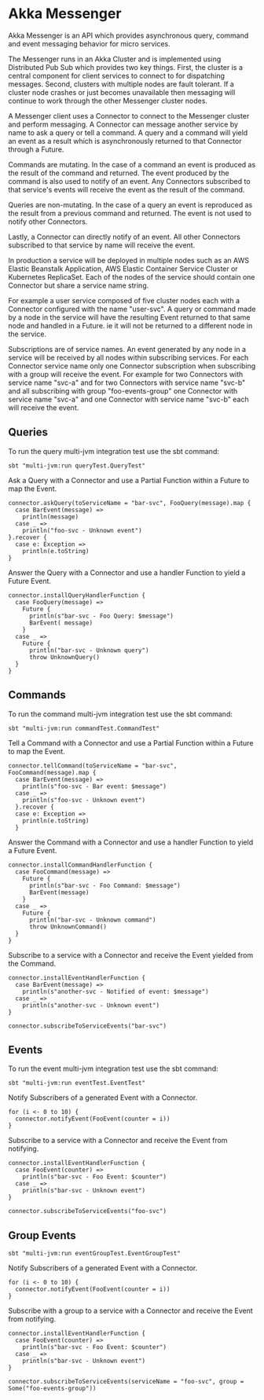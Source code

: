 
# Akka Messenger
Akka Messenger is an API which provides asynchronous query, command and event messaging behavior for micro services.

The Messenger runs in an Akka Cluster and is implemented using Distributed Pub Sub which provides two key things.
First, the cluster is a central component for client services to connect to for dispatching messages.
Second, clusters with multiple nodes are fault tolerant. 
If a cluster node crashes or just becomes unavailable then messaging will continue to work through the other Messenger cluster nodes. 

A Messenger client uses a Connector to connect to the Messenger cluster and perform messaging.
A Connector can message another service by name to ask a query or tell a command.
A query and a command will yield an event as a result which is asynchronously returned to that Connector through a Future.

Commands are mutating.
In the case of a command an event is produced as the result of the command and returned.
The event produced by the command is also used to notify of an event.
Any Connectors subscribed to that service's events will receive the event as the result of the command.

Queries are non-mutating.
In the case of a query an event is reproduced as the result from a previous command and returned.
The event is not used to notify other Connectors. 

Lastly, a Connector can directly notify of an event. All other Connectors subscribed to that service by name will receive the event.

In production a service will be deployed in multiple nodes such as an AWS Elastic Beanstalk Application, AWS Elastic Container Service Cluster or Kubernetes ReplicaSet.
Each of the nodes of the service should contain one Connector but share a service name string. 

For example a user service composed of five cluster nodes each with a Connector configured with the name "user-svc".
A query or command made by a node in the service will have the resulting Event returned to that same node and handled in a Future.
ie it will not be returned to a different node in the service.

Subscriptions are of service names. 
An event generated by any node in a service will be received by all nodes within subscribing services.
For each Connector service name only one Connector subscription when subscribing with a group will receive the event.
For example for two Connectors with service name "svc-a" and for two Connectors with service name "svc-b"
and all subscribing with group "foo-events-group" one Connector with service name "svc-a" and one Connector with service name "svc-b"
each will receive the event. 

## Queries
To run the query multi-jvm integration test use the sbt command:
```
sbt "multi-jvm:run queryTest.QueryTest"
```
Ask a Query with a Connector and use a Partial Function within a Future to map the Event.
```
connector.askQuery(toServiceName = "bar-svc", FooQuery(message).map {
  case BarEvent(message) =>
    println(message)
  case _ =>
    println("foo-svc - Unknown event")
}.recover {
  case e: Exception =>
    println(e.toString)
}
```
Answer the Query with a Connector and use a handler Function to yield a Future Event.
```
connector.installQueryHandlerFunction {
  case FooQuery(message) =>
    Future {
      println(s"bar-svc - Foo Query: $message")
      BarEvent( message)
    }
  case _ =>
    Future {
      println("bar-svc - Unknown query")
      throw UnknownQuery()
  }
}
```
## Commands
To run the command multi-jvm integration test use the sbt command:
```
sbt "multi-jvm:run commandTest.CommandTest"
```
Tell a Command with a Connector and use a Partial Function within a Future to map the Event.
```
connector.tellCommand(toServiceName = "bar-svc", FooCommand(message).map {
  case BarEvent(message) =>
    println(s"foo-svc - Bar event: $message")
  case _ =>
    println(s"foo-svc - Unknown event")
  }.recover {
  case e: Exception =>
    println(e.toString)
  }
```
Answer the Command with a Connector and use a handler Function to yield a Future Event.
```
connector.installCommandHandlerFunction {
  case FooCommand(message) =>
    Future {
      println(s"bar-svc - Foo Command: $message")
      BarEvent(message)
    }
  case _ =>
    Future {
      println("bar-svc - Unknown command")
      throw UnknownCommand()
  }
}
```
Subscribe to a service with a Connector and receive the Event yielded from the Command.
```
connector.installEventHandlerFunction {
  case BarEvent(message) =>
    println(s"another-svc - Notified of event: $message")
  case _ =>
    println(s"another-svc - Unknown event")
}

connector.subscribeToServiceEvents("bar-svc")
```
## Events
To run the event multi-jvm integration test use the sbt command:
```
sbt "multi-jvm:run eventTest.EventTest"
```
Notify Subscribers of a generated Event with a Connector.
```
for (i <- 0 to 10) {
  connector.notifyEvent(FooEvent(counter = i))
}
```
Subscribe to a service with a Connector and receive the Event from notifying.
```
connector.installEventHandlerFunction {
  case FooEvent(counter) =>
    println(s"bar-svc - Foo Event: $counter")
  case _ =>
    println(s"bar-svc - Unknown event")
}

connector.subscribeToServiceEvents("foo-svc")
```
## Group Events
```
sbt "multi-jvm:run eventGroupTest.EventGroupTest"
```
Notify Subscribers of a generated Event with a Connector.
```
for (i <- 0 to 10) {
  connector.notifyEvent(FooEvent(counter = i))
}
```
Subscribe with a group to a service with a Connector and receive the Event from notifying.
```
connector.installEventHandlerFunction {
  case FooEvent(counter) =>
    println(s"bar-svc - Foo Event: $counter")
  case _ =>
    println(s"bar-svc - Unknown event")
}

connector.subscribeToServiceEvents(serviceName = "foo-svc", group = Some("foo-events-group"))
```